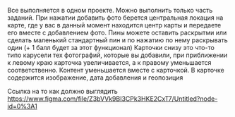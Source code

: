 Все выполняется в одном проекте. Можно выполнить только часть заданий.
При нажатии добавить фото берется центральная локация на карте, где у вас в данный момент находится центр карты и передаете его вместе с добавлением фото.
Пины можете оставить раскрытми или сделать маленький стандартный пин и по нажатию по нему раскрывать один (+ 1 балл будет за этот функционал)
Карточки снизу это что-то типо карусели тех фотографий, которые вы добавили, при приближении к левому краю карточка увеличивается, а к правому уменьшается соответственно. Контент уменьшается вместе с карточкой.
В карточке содержится изображение, дата добавления и геопозиция

Ссылка на то как должно выглядить https://www.figma.com/file/Z3bVVk9BI3CPk3HKE2CxT7/Untitled?node-id=0%3A1
